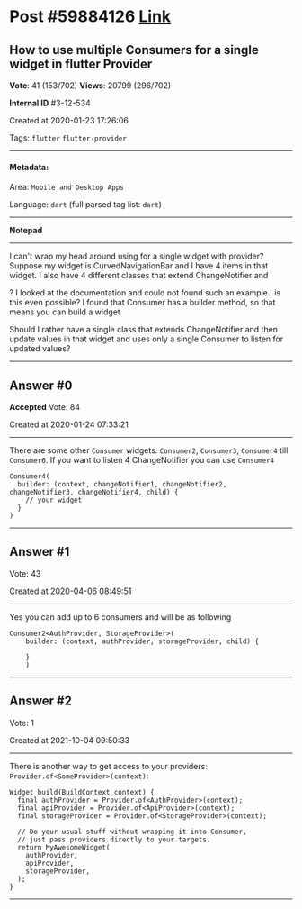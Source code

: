 
# Post \#59884126 [Link](https://stackoverflow.com/questions/59884126/)

## How to use multiple Consumers for a single widget in flutter Provider

**Vote**: 41 (153/702) **Views**: 20799 (296/702) 

**Internal ID** \#3-12-534

Created at 2020-01-23 17:26:06

Tags: `flutter` `flutter-provider`

----------

#### Metadata:

Area: `Mobile and Desktop Apps`

Language: `dart` (full parsed tag list: `dart`)

----------

**Notepad**


----------

I can't wrap my head around using  for a single widget with provider? Suppose my widget is CurvedNavigationBar and I have 4 items in that widget. I also have 4 different classes that extend ChangeNotifier and 

? I looked at the documentation and could not found such an example.. is this even possible? I found that Consumer has a builder method, so that means you can build a widget  

Should I rather have a single class that extends ChangeNotifier and then update values in that widget and uses only a single Consumer to listen for updated values?


----------
        
## Answer \#0

**Accepted** Vote: 84

Created at 2020-01-24 07:33:21

------------

There are some other `Consumer` widgets. `Consumer2`, `Consumer3`, `Consumer4` till `Consumer6`. If you want to listen 4 ChangeNotifier you can use `Consumer4`

```
Consumer4(
  builder: (context, changeNotifier1, changeNotifier2, changeNotifier3, changeNotifier4, child) {
    // your widget
  }
)
```



------------
    
    
## Answer \#1

 Vote: 43

Created at 2020-04-06 08:49:51

------------

Yes you can add up to 6 consumers and will be as following

```
Consumer2<AuthProvider, StorageProvider>(
    builder: (context, authProvider, storageProvider, child) {

    }
    )
```



------------
    
    
## Answer \#2

 Vote: 1

Created at 2021-10-04 09:50:33

------------

There is another way to get access to your providers: `Provider.of<SomeProvider>(context)`:
```
Widget build(BuildContext context) {
  final authProvider = Provider.of<AuthProvider>(context);
  final apiProvider = Provider.of<ApiProvider>(context);
  final storageProvider = Provider.of<StorageProvider>(context);

  // Do your usual stuff without wrapping it into Consumer,
  // just pass providers directly to your targets.
  return MyAwesomeWidget(
    authProvider,
    apiProvider,
    storageProvider,
  );
}
```



------------
    
    